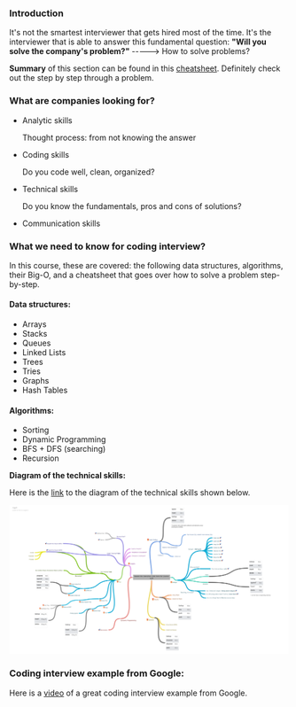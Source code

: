 ### Introduction

It's not the smartest interviewer that gets hired most of the time. It's the interviewer that is able to answer this fundamental question: **"Will you solve the company's problem?"** -----> How to solve problems?

**Summary** of this section can be found in this [cheatsheet](cheatsheet.pdf). Definitely check out the step by step through a problem. 

### What are companies looking for?

- Analytic skills
	
	Thought process: from not knowing the answer
	
- Coding skills 
	
	Do you code well, clean, organized?
	
- Technical skills
	
	Do you know the fundamentals, pros and cons of solutions?
	
- Communication skills

### What we need to know for coding interview?

In this course, these are covered: the following data structures, algorithms, their Big-O, and a cheatsheet that goes over how to solve a problem step-by-step.
#### Data structures:
- Arrays
- Stacks
- Queues
- Linked Lists
- Trees
- Tries
- Graphs
- Hash Tables

#### Algorithms:
- Sorting
- Dynamic Programming
- BFS + DFS (searching)
- Recursion

**Diagram of the technical skills:**

Here is the [link](https://coggle.it/diagram/W5E5tqYlrXvFJPsq/t/master-the-interview-click-here-for-course-link) to the diagram of the technical skills shown below.

![Technical_interview_pic](./Technical_interview.png)

### Coding interview example from Google:

Here is a [video](https://www.youtube.com/watch?v=XKu_SEDAykw) of a great coding interview example from Google. 
